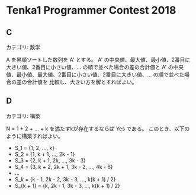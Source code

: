 # Tenka1 Programmer Contest 2018

## C
カテゴリ: 数学

A を昇順ソートした数列を A' とする。
A' の中央値、最大値、最小値、2番目に大きい値、2番目に小さい値、... の順で並べた場合の差の合計値と
A' の中央値、最小値、最大値、2番目に小さい値、2番目に大きい値、... の順で並べた場合の差の合計値を
比較し、大きい方を解とすればよい。

## D
カテゴリ: 構築

N = 1 + 2 + ... + k を満たすkが存在するならば Yes である。
このとき、以下のように構築すればよい。

* S_1 = {1, 2, ..., k}
* S_2 = {1, k + 1, ..., 2k - 1}
* S_3 = {2, k + 1, 2k, ..., 3k - 3}
* S_4 = {3, k + 2, 2k + 1, 3k - 2, ..., 4k - 6}
* ...
* S_k = {k - 1, 2k - 2, 3k - 3, ..., k(k + 1) / 2}
* S_{k + 1} = {k, 2k - 1, 3k - 3, ..., k(k + 1) / 2}
